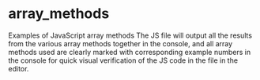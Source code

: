 # array_methods
Examples of JavaScript array methods
The JS file will output all the results from the various array methods together in the console,
and all array methods used are clearly marked with corresponding example numbers in the console for 
quick visual verification of the JS code in the file in the editor.
